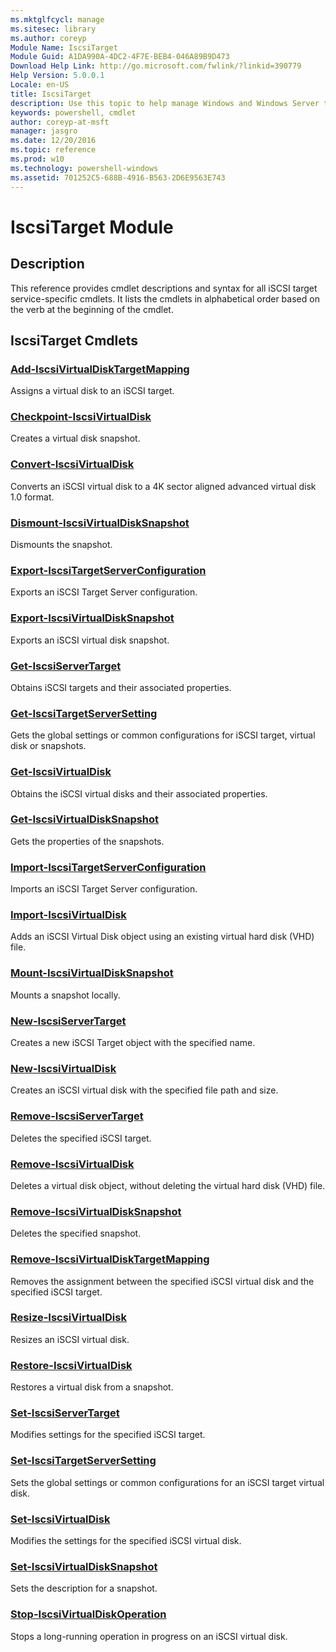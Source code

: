 ```yaml
---
ms.mktglfcycl: manage
ms.sitesec: library
ms.author: coreyp
Module Name: IscsiTarget
Module Guid: A1DA990A-4DC2-4F7E-BEB4-046A89B9D473
Download Help Link: http://go.microsoft.com/fwlink/?linkid=390779
Help Version: 5.0.0.1
Locale: en-US
title: IscsiTarget
description: Use this topic to help manage Windows and Windows Server technologies with Windows PowerShell.
keywords: powershell, cmdlet
author: coreyp-at-msft
manager: jasgro
ms.date: 12/20/2016
ms.topic: reference
ms.prod: w10
ms.technology: powershell-windows
ms.assetid: 701252C5-688B-4916-B563-2D6E9563E743
---
```


# IscsiTarget Module
## Description
This reference provides cmdlet descriptions and syntax for all iSCSI target service-specific cmdlets. It lists the cmdlets in alphabetical order based on the verb at the beginning of the cmdlet.

## IscsiTarget Cmdlets
### [Add-IscsiVirtualDiskTargetMapping](./add-iscsivirtualdisktargetmapping.md)
Assigns a virtual disk to an iSCSI target.

### [Checkpoint-IscsiVirtualDisk](./checkpoint-iscsivirtualdisk.md)
Creates a virtual disk snapshot.

### [Convert-IscsiVirtualDisk](./convert-iscsivirtualdisk.md)
Converts an iSCSI virtual disk to a 4K sector aligned advanced virtual disk 1.0 format.

### [Dismount-IscsiVirtualDiskSnapshot](./dismount-iscsivirtualdisksnapshot.md)
Dismounts the snapshot.

### [Export-IscsiTargetServerConfiguration](./export-iscsitargetserverconfiguration.md)
Exports an iSCSI Target Server configuration.

### [Export-IscsiVirtualDiskSnapshot](./export-iscsivirtualdisksnapshot.md)
Exports an iSCSI virtual disk snapshot.

### [Get-IscsiServerTarget](./get-iscsiservertarget.md)
Obtains iSCSI targets and their associated properties.

### [Get-IscsiTargetServerSetting](./get-iscsitargetserversetting.md)
Gets the global settings or common configurations for iSCSI target, virtual disk or snapshots.

### [Get-IscsiVirtualDisk](./get-iscsivirtualdisk.md)
Obtains the iSCSI virtual disks and their associated properties.

### [Get-IscsiVirtualDiskSnapshot](./get-iscsivirtualdisksnapshot.md)
Gets the properties of the snapshots.

### [Import-IscsiTargetServerConfiguration](./import-iscsitargetserverconfiguration.md)
Imports an iSCSI Target Server configuration.

### [Import-IscsiVirtualDisk](./import-iscsivirtualdisk.md)
Adds an iSCSI Virtual Disk object using an existing virtual hard disk (VHD) file.

### [Mount-IscsiVirtualDiskSnapshot](./mount-iscsivirtualdisksnapshot.md)
Mounts a snapshot locally.

### [New-IscsiServerTarget](./new-iscsiservertarget.md)
Creates a new iSCSI Target object with the specified name.

### [New-IscsiVirtualDisk](./new-iscsivirtualdisk.md)
Creates an iSCSI virtual disk with the specified file path and size.

### [Remove-IscsiServerTarget](./remove-iscsiservertarget.md)
Deletes the specified iSCSI target.

### [Remove-IscsiVirtualDisk](./remove-iscsivirtualdisk.md)
Deletes a virtual disk object, without deleting the virtual hard disk (VHD) file.

### [Remove-IscsiVirtualDiskSnapshot](./remove-iscsivirtualdisksnapshot.md)
Deletes the specified snapshot.

### [Remove-IscsiVirtualDiskTargetMapping](./remove-iscsivirtualdisktargetmapping.md)
Removes the assignment between the specified iSCSI virtual disk and the specified iSCSI target.

### [Resize-IscsiVirtualDisk](./resize-iscsivirtualdisk.md)
Resizes an iSCSI virtual disk.

### [Restore-IscsiVirtualDisk](./restore-iscsivirtualdisk.md)
Restores a virtual disk from a snapshot.

### [Set-IscsiServerTarget](./set-iscsiservertarget.md)
Modifies settings for the specified iSCSI target.

### [Set-IscsiTargetServerSetting](./set-iscsitargetserversetting.md)
Sets the global settings or common configurations for an iSCSI target virtual disk.

### [Set-IscsiVirtualDisk](./set-iscsivirtualdisk.md)
Modifies the settings for the specified iSCSI virtual disk.

### [Set-IscsiVirtualDiskSnapshot](./set-iscsivirtualdisksnapshot.md)
Sets the description for a snapshot.

### [Stop-IscsiVirtualDiskOperation](./stop-iscsivirtualdiskoperation.md)
Stops a long-running operation in progress on an iSCSI virtual disk.



